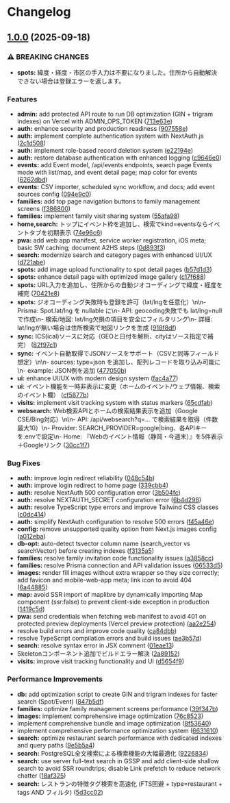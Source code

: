 # Changelog

## [1.0.0](https://github.com/taket492/family-spot/compare/v0.1.0...v1.0.0) (2025-09-18)


### ⚠ BREAKING CHANGES

* **spots:** 緯度・経度・市区の手入力は不要になりました。住所から自動解決できない場合は登録エラーを返します。

### Features

* **admin:** add protected API route to run DB optimization (GIN + trigram indexes) on Vercel with ADMIN_OPS_TOKEN ([713e63e](https://github.com/taket492/family-spot/commit/713e63e72531d367ea298615acc6874adeae57d8))
* **auth:** enhance security and production readiness ([907558e](https://github.com/taket492/family-spot/commit/907558e440abbd0e34e85c3e3291906d60d5abaf))
* **auth:** implement complete authentication system with NextAuth.js ([2c1d508](https://github.com/taket492/family-spot/commit/2c1d508e60f7450f30c691ab6de3057edcf1e02d))
* **auth:** implement role-based record deletion system ([e22194e](https://github.com/taket492/family-spot/commit/e22194e4456fc3edc6a6f0f27854e4cd788ed72c))
* **auth:** restore database authentication with enhanced logging ([c9646e0](https://github.com/taket492/family-spot/commit/c9646e04141eedf26fe308cf8fadc23bb659a3b0))
* **events:** add Event model, /api/events endpoints, search page Events mode with list/map, and event detail page; map color for events ([6262dbd](https://github.com/taket492/family-spot/commit/6262dbd97cd6ce151c0a093ec77f34edb8ae3990))
* **events:** CSV importer, scheduled sync workflow, and docs; add event sources config ([094e9c0](https://github.com/taket492/family-spot/commit/094e9c05c2da18af5d5149ba5e4aa7716d906d6c))
* **families:** add top page navigation buttons to family management screens ([f386800](https://github.com/taket492/family-spot/commit/f3868008935d28f3a2336da568b46a324f33b286))
* **families:** implement family visit sharing system ([55afa98](https://github.com/taket492/family-spot/commit/55afa9844e0e50c951f04726657149c4df5bb246))
* **home,search:** トップにイベント枠を追加し、検索でkind=eventsならイベントタブを初期表示 ([74e96c6](https://github.com/taket492/family-spot/commit/74e96c6565e9c9cf371ef54f7ff3f325da377596))
* **pwa:** add web app manifest, service worker registration, iOS meta; basic SW caching; document A2HS steps ([0d893f3](https://github.com/taket492/family-spot/commit/0d893f39cc9cd02094b81200d1d6788021ed45ff))
* **search:** modernize search and category pages with enhanced UI/UX ([d721abe](https://github.com/taket492/family-spot/commit/d721abed8629389d4fdf9493da8d8c1d5b150966))
* **spots:** add image upload functionality to spot detail pages ([b57d1d3](https://github.com/taket492/family-spot/commit/b57d1d3f4067694f3e532a09152619a9dd308e6b))
* **spots:** enhance detail page with optimized image gallery ([c17f688](https://github.com/taket492/family-spot/commit/c17f688a6f7981c5e08198bc266a8a146484a040))
* **spots:** URL入力を追加し、住所からの自動ジオコーディングで緯度・経度を補完 ([70421e8](https://github.com/taket492/family-spot/commit/70421e8fe9899f3f93f5043590ad5fc4011f6374))
* **spots:** ジオコーディング失敗時も登録を許可（lat/lngを任意化）\n\n- Prisma: Spot.lat/lng を nullable に\n- API: geocoding失敗でも lat/lng=null で作成\n- 検索/地図: lat/lng欠損の項目を安全にフィルタリング\n- 詳細: lat/lngが無い場合は住所検索で地図リンクを生成 ([918f8df](https://github.com/taket492/family-spot/commit/918f8df475a44e987cc879e34d60bd8bbd74a3e5))
* **sync:** ICS(ical)ソースに対応（GEOと日付を解析、cityはソース指定で補完） ([82f97c1](https://github.com/taket492/family-spot/commit/82f97c141b1f30127f422ef62f769779eab61f81))
* **sync:** イベント自動取得でJSONソースをサポート（CSVと同等フィールド想定）\n\n- sources: type=json を追加し、配列レコードを取り込み可能に\n- example: JSON例を追加 ([477050b](https://github.com/taket492/family-spot/commit/477050b8b87c71a9396ac1a3ac780d7b9c8e9698))
* **ui:** enhance UI/UX with modern design system ([fac4a77](https://github.com/taket492/family-spot/commit/fac4a774712b671bd60bab9a751abe257ffe7f6b))
* **ui:** イベント機能を一時非表示に変更（ホームのイベント/ウェブ情報、検索のイベント欄） ([cf5877b](https://github.com/taket492/family-spot/commit/cf5877b689d60228921095d97b8129e0e3833913))
* **visits:** implement visit tracking system with status markers ([65cdfab](https://github.com/taket492/family-spot/commit/65cdfabd7255b4d4f0ff6e639fa38afc7d4731a1))
* **websearch:** Web検索APIとホームの検索結果表示を追加（Google CSE/Bing対応）\n\n- API: /api/websearch?q=... で検索結果を取得（件数最大10）\n- Provider: SEARCH_PROVIDER=google|bing、各APIキーを.envで設定\n- Home: 『Webのイベント情報（静岡・今週末）』を5件表示＋Googleリンク ([30cc1f7](https://github.com/taket492/family-spot/commit/30cc1f78b4dbdc2bd3d414f1a5b7893a6aa9127e))


### Bug Fixes

* **auth:** improve login redirect reliability ([048c54b](https://github.com/taket492/family-spot/commit/048c54becc8801a7c4c1a907cd2028da6f62241e))
* **auth:** improve login redirect to home page ([339cbb4](https://github.com/taket492/family-spot/commit/339cbb4c6d6a8a58c12864acb27afa71c57b9d1e))
* **auth:** resolve NextAuth 500 configuration error ([3b504fc](https://github.com/taket492/family-spot/commit/3b504fcdaa37ecc79d762cbaff14e104fe905544))
* **auth:** resolve NEXTAUTH_SECRET configuration error ([6b4d298](https://github.com/taket492/family-spot/commit/6b4d2989829fa384d683ecdea84dfb54b86c8741))
* **auth:** resolve TypeScript type errors and improve Tailwind CSS classes ([c0dc414](https://github.com/taket492/family-spot/commit/c0dc414531a863312b23447e7d2629243be891c2))
* **auth:** simplify NextAuth configuration to resolve 500 errors ([f45a46e](https://github.com/taket492/family-spot/commit/f45a46e68402f7c745207c4f5735e29b369dd6f1))
* **config:** remove unsupported quality option from Next.js images config ([a012eba](https://github.com/taket492/family-spot/commit/a012eba147007e0379bb1363bf7ff225a22d2e02))
* **db-opt:** auto-detect tsvector column name (search_vector vs searchVector) before creating indexes ([f3135a5](https://github.com/taket492/family-spot/commit/f3135a5b1e8de8fa18398675ed057d12a110b42f))
* **families:** resolve family invitation code functionality issues ([a3858cc](https://github.com/taket492/family-spot/commit/a3858cc5e2efd280379c6062a27b079a0cd213ec))
* **families:** resolve Prisma connection and API validation issues ([06533d5](https://github.com/taket492/family-spot/commit/06533d59b0bd648598fdae61e36e3d9fdc8bf013))
* **images:** render fill images without extra wrapper so they size correctly; add favicon and mobile-web-app meta; link icon to avoid 404 ([6a44885](https://github.com/taket492/family-spot/commit/6a44885aed26b43aa9114132b3a15cdfe6019511))
* **map:** avoid SSR import of maplibre by dynamically importing Map component (ssr:false) to prevent client-side exception in production ([1419c5d](https://github.com/taket492/family-spot/commit/1419c5de773536c8750d7d886998bfbed15122f8))
* **pwa:** send credentials when fetching web manifest to avoid 401 on protected preview deployments (Vercel preview protection) ([aa2e254](https://github.com/taket492/family-spot/commit/aa2e254e35f0b22cc86003b74f7d0969398c2eb7))
* resolve build errors and improve code quality ([ca84dbb](https://github.com/taket492/family-spot/commit/ca84dbb0319bf4eba7fd6343c27c38e26f7b3b12))
* resolve TypeScript compilation errors and build issues ([ae3b57d](https://github.com/taket492/family-spot/commit/ae3b57da658abffaa1953085d30d1b06115ec9eb))
* **search:** resolve syntax error in JSX comment ([01eae13](https://github.com/taket492/family-spot/commit/01eae13efb31f8d8c4170cc56dfa1c19902bdf31))
* Skeletonコンポーネント追加でビルドエラー解決 ([2a89152](https://github.com/taket492/family-spot/commit/2a89152f47f8c2b917f250a34a8d11eb26426ad7))
* **visits:** improve visit tracking functionality and UI ([d5654f9](https://github.com/taket492/family-spot/commit/d5654f9b0100cef23501133f4eeaf50dac4ad23a))


### Performance Improvements

* **db:** add optimization script to create GIN and trigram indexes for faster search (Spot/Event) ([847b5df](https://github.com/taket492/family-spot/commit/847b5df4e4dd4110f747c692658b1c01ee17dfed))
* **families:** optimize family management screens performance ([39f347b](https://github.com/taket492/family-spot/commit/39f347b91003092192db97d428768cfaac1ffe5b))
* **images:** implement comprehensive image optimization ([76c8523](https://github.com/taket492/family-spot/commit/76c85235d7997f3f5e52e69521e038627b955fc7))
* implement comprehensive bundle and image optimization ([8f53640](https://github.com/taket492/family-spot/commit/8f536404ebbe8a73f69950de04ac85e5d2c35611))
* implement comprehensive performance optimization system ([6631610](https://github.com/taket492/family-spot/commit/6631610bc660a295909c948c7bea8949255290a8))
* **search:** optimize restaurant search performance with dedicated indexes and query paths ([9e5b5a4](https://github.com/taket492/family-spot/commit/9e5b5a4024a66e1d957f7bc60665ba00f72b0778))
* **search:** PostgreSQL全文検索による検索機能の大幅最適化 ([9226834](https://github.com/taket492/family-spot/commit/9226834d8f1087d872bda9b9749945a486446c32))
* **search:** use server full-text search in GSSP and add client-side shallow search to avoid SSR roundtrips; disable Link prefetch to reduce network chatter ([18af325](https://github.com/taket492/family-spot/commit/18af325cff206b2ad0afc68ab8b797e587951f29))
* **search:** レストランの特徴タグ検索を高速化 (FTS回避 + type=restaurant + tags AND フィルタ) ([5d3cc02](https://github.com/taket492/family-spot/commit/5d3cc02fe1d113d37b7ef2f95c06cc5d3a63b79f))
